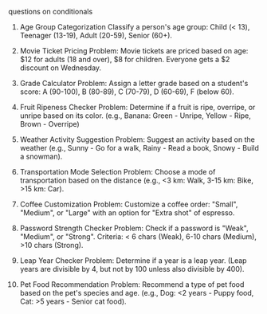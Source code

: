 questions on conditionals

1. Age Group Categorization
Classify a person's age group: Child (< 13), Teenager (13-19), Adult (20-59), Senior (60+).

2. Movie Ticket Pricing
Problem: Movie tickets are priced based on age: $12 for adults (18 and over), $8 for children. Everyone gets a $2 discount on Wednesday.

3. Grade Calculator
Problem: Assign a letter grade based on a student's score: A (90-100), B (80-89), C (70-79), D (60-69), F (below 60).

4. Fruit Ripeness Checker
Problem: Determine if a fruit is ripe, overripe, or unripe based on its color. (e.g., Banana: Green - Unripe, Yellow - Ripe, Brown - Overripe)

5. Weather Activity Suggestion
Problem: Suggest an activity based on the weather (e.g., Sunny - Go for a walk, Rainy - Read a book, Snowy - Build a snowman).

6. Transportation Mode Selection
Problem: Choose a mode of transportation based on the distance (e.g., <3 km: Walk, 3-15 km: Bike, >15 km: Car).

7. Coffee Customization
Problem: Customize a coffee order: "Small", "Medium", or "Large" with an option for "Extra shot" of espresso.

8. Password Strength Checker
Problem: Check if a password is "Weak", "Medium", or "Strong". Criteria: < 6 chars (Weak), 6-10 chars (Medium), >10 chars (Strong).

9. Leap Year Checker
Problem: Determine if a year is a leap year. (Leap years are divisible by 4, but not by 100 unless also divisible by 400).

10. Pet Food Recommendation
Problem: Recommend a type of pet food based on the pet's species and age. (e.g., Dog: <2 years - Puppy food, Cat: >5 years - Senior cat food).